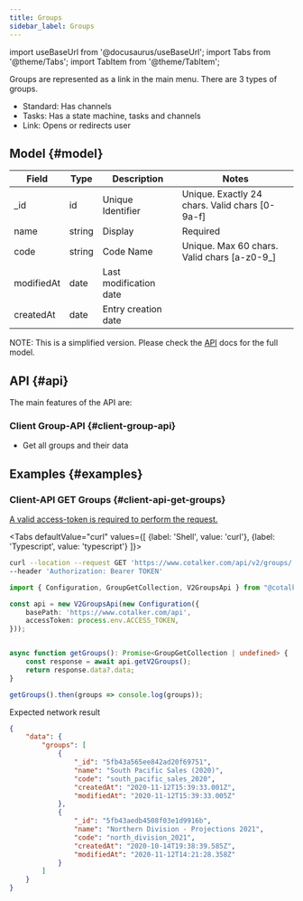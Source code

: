 ```yaml
---
title: Groups
sidebar_label: Groups
---
```

import useBaseUrl from '@docusaurus/useBaseUrl';
import Tabs from '@theme/Tabs';
import TabItem from '@theme/TabItem'; 

Groups are represented as a link in the main menu.
There are 3 types of groups.
* Standard: Has channels
* Tasks: Has a state machine, tasks and channels
* Link: Opens or redirects user
 
## Model {#model}

| Field | Type | Description | Notes |
| ----  | ---- | ----------- | ----  |
| _id   | id   | Unique Identifier   | Unique. Exactly 24 chars. Valid chars [0-9a-f] |
| name  | string | Display   | Required |
| code  | string | Code Name | Unique. Max 60 chars. Valid chars [a-z0-9_] |
| modifiedAt | date | Last modification date
| createdAt | date | Entry creation date
NOTE: This is a simplified version. Please check the [API](https://api.cotalker.com) docs for the full model.

## API {#api}
The main features of the API are:

### Client Group-API {#client-group-api}
* Get all groups and their data

## Examples {#examples}

### Client-API GET Groups {#client-api-get-groups}
[A valid access-token is required to perform the request.](/docs/documentation/api/auth)

<Tabs defaultValue="curl" values={[ {label: 'Shell', value: 'curl'}, {label: 'Typescript', value: 'typescript'} ]}>
<TabItem value="curl">

```bash
curl --location --request GET 'https://www.cotalker.com/api/v2/groups/' \
--header 'Authorization: Bearer TOKEN'
``` 

</TabItem>
<TabItem value="typescript" example="api_user.ts">

```typescript
import { Configuration, GroupGetCollection, V2GroupsApi } from "@cotalker/cotalker-api";

const api = new V2GroupsApi(new Configuration({
    basePath: 'https://www.cotalker.com/api',
    accessToken: process.env.ACCESS_TOKEN,
}));


async function getGroups(): Promise<GroupGetCollection | undefined> {
    const response = await api.getV2Groups();
    return response.data?.data;
}

getGroups().then(groups => console.log(groups));

``` 

</TabItem>
</Tabs>

Expected network result 
<!-- response=api_group.json -->
```json
{
    "data": {
        "groups": [
            {
                "_id": "5fb43a565ee842ad20f69751",
                "name": "South Pacific Sales (2020)",
                "code": "south_pacific_sales_2020",
                "createdAt": "2020-11-12T15:39:33.001Z",
                "modifiedAt": "2020-11-12T15:39:33.005Z"
            },
            {
                "_id": "5fb43aedb4508f03e1d9916b",
                "name": "Northern Division - Projections 2021",
                "code": "north_division_2021",
                "createdAt": "2020-10-14T19:38:39.585Z",
                "modifiedAt": "2020-11-12T14:21:28.358Z"
            }
        ]
    }
}
```
<!-- end-response -->